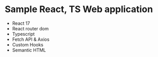 # Sample React, TS Web application

- React 17
- React router dom
- Typescript
- Fetch API & Axios
- Custom Hooks
- Semantic HTML
